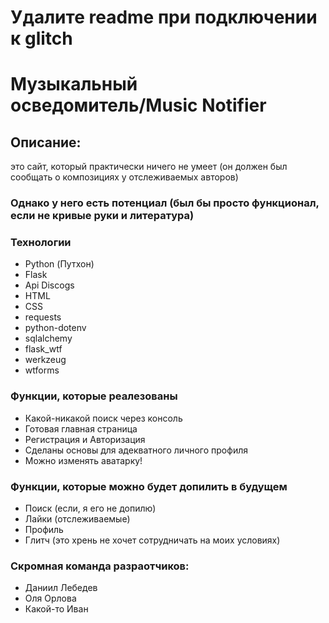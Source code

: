 # Удалите readme при подключении к glitch
# **Музыкальный осведомитель/Music Notifier**

## Описание:
   это сайт, который практически ничего не умеет (он должен был сообщать о композициях у отслеживаемых авторов)
   
### Однако у него есть потенциал (был бы просто функционал, если не кривые руки и литература)

### Технологии
  + Python (Путхон)
  + Flask
  + Api Discogs
  + HTML
  + CSS
  + requests
  + python-dotenv
  + sqlalchemy
  + flask_wtf
  + werkzeug
  + wtforms

### Функции, которые реалезованы
  + Какой-никакой поиск через консоль
  + Готовая главная страница
  + Регистрация и Авторизация
  + Сделаны основы для адекватного личного профиля
  + Можно изменять аватарку!

### Функции, которые можно будет допилить в будущем
  + Поиск (если, я его не допилю)
  + Лайки (отслеживаемые)
  + Профиль
  + Глитч (это хрень не хочет сотрудничать на моих условиях)

### Скромная команда разраотчиков:
  + Даниил Лебедев
  + Оля Орлова
  + Какой-то Иван
